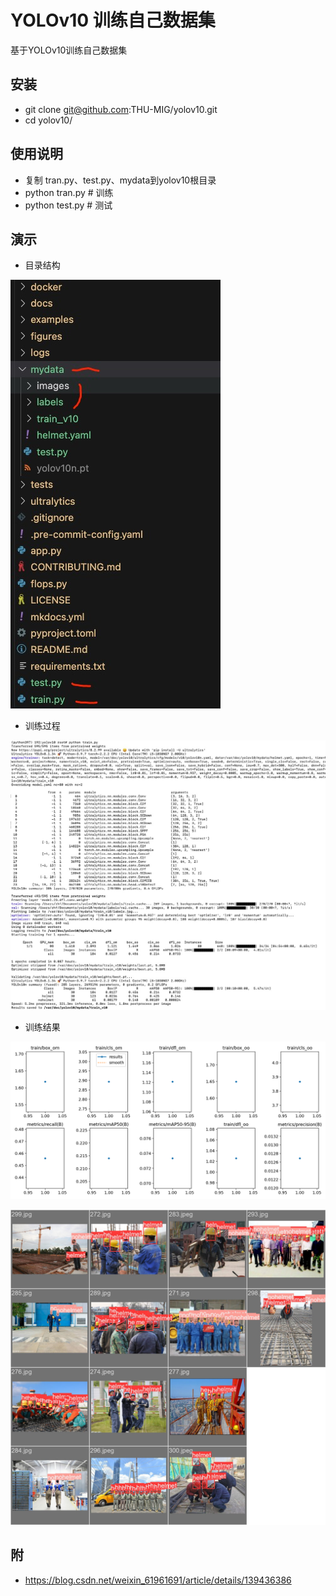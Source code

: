 # YOLOv10 训练自己数据集

基于YOLOv10训练自己数据集

## 安装

- git clone git@github.com:THU-MIG/yolov10.git
- cd yolov10/

## 使用说明

- 复制 tran.py、test.py、mydata到yolov10根目录
- python tran.py # 训练
- python test.py # 测试

## 演示

- 目录结构
  
![YOLO人物检测](https://github.com/rhfu/YOLOv10/blob/main/mydata/tmp/1.jpg)

- 训练过程

![YOLO人物检测](https://github.com/rhfu/YOLOv10/blob/main/mydata/tmp/2.jpg)

- 训练结果

![YOLO人物检测](https://github.com/rhfu/YOLOv10/blob/main/mydata/train_v10/results.png)

![YOLO人物检测](https://github.com/rhfu/YOLOv10/blob/main/mydata/train_v10/val_batch1_labels.jpg)

## 附

- https://blog.csdn.net/weixin_61961691/article/details/139436386
